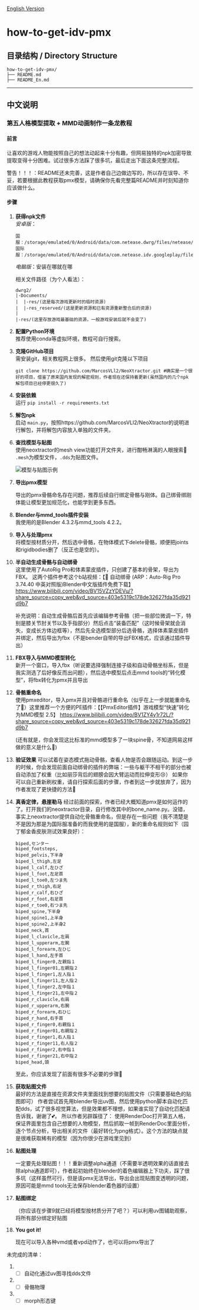 [English Version](README_En.md)

# how-to-get-idv-pmx

## 目录结构 / Directory Structure

```
how-to-get-idv-pmx/
├── README.md
├── README_En.md

```

---

## 中文说明

### 第五人格模型提取 + MMD动画制作一条龙教程

#### 前言
让喜欢的游戏人物能按照自己的想法动起来十分有趣，但网易独特的npk加密导致提取变得十分困难。试过很多方法踩了很多坑，最后走出下面这条完整流程。

警告！！！：README还未完善，这是作者自己边做边写的，所以存在误导、不妥，若要根据此教程获取pmx模型，请确保你先看完整篇README并时刻知道你应该做什么。

#### 步骤

1. **获得npk文件**  
   *安卓版*：

       国服：/storage/emulated/0/Android/data/com.netease.dwrg/files/netease/dwrg.common/ 
       国际服：/storage/emulated/0/Android/data/com.netease.idv.googleplay/files/netease/dwrg.common/
   *电脑版*：安装在哪就在哪
    
    相关文件路径（为个人看法）：
    ```
    dwrg2/
    |-Documents/
    |  |-res/(这是每次游戏更新时的临时资源)
    |  |-res_reserved/(这是更新资源和已有资源重新整合后的资源)
    |
    |-res/(这里存放游戏最基础的资源，一般游戏安装后就不会变了)
    ```

2. **配置Python环境**  
   推荐使用conda等虚拟环境，教程可自行搜索。

3. **克隆GitHub项目**  
   需安装git，相关教程网上很多。
   然后使用git克隆以下项目
   ```
   git clone https://github.com/MarcosVLl2/NeoXtractor.git #确实是一个很好的项目，借鉴了原来国内发现的解密规则，作者现在还保持着更新(虽然国内的几个npk解包项目已经停更很久了)
   ```

4. **安装依赖**  
   运行 `pip install -r requirements.txt`

5. **解包npk**  
   启动 `main.py`，按照https://github.com/MarcosVLl2/NeoXtractor的说明进行解包，并将解包内容放入单独的文件夹。

6. **查找模型与贴图**  
   使用neoxtractor的mesh view功能打开文件夹，进行酣畅淋漓的人眼搜索🤣
   `.mesh`为模型文件，`.dds`为贴图文件。
   
   ![模型与贴图示例](images/step6_mesh_dds.png)

7. **导出pmx模型**  
   
   导出的pmx骨骼命名存在问题，推荐后续自行绑定骨骼与刚体。自己绑骨绑刚体能让模型更加规范化，也能学到更多东西。

8. **Blender与mmd_tools插件安装**  
   我使用的是Blender 4.3.2与mmd_tools 4.2.2。

9.  **导入与处理pmx**  
   将模型按材质分开，然后选中骨骼，在物体模式下delete骨骼，顺便把joints和rigidbodies删了（反正也是空的）。

10. **半自动生成骨骼与自动绑骨**  
    这里使用了AutoRig Pro和体素蒙皮插件，只创建了基本的骨架，导出为FBX。
    这两个插件参考这个b站视频：【🦴 自动绑骨 (ARP：Auto-Rig Pro 3.74.40  中英对照版)Blender中文版插件免费下载】 https://www.bilibili.com/video/BV15VZzYDEVu/?share_source=copy_web&vd_source=403e5319c178de32627fda35d921d9b7

    补充说明：自动生成骨骼后首先应该编辑参考骨骼（把一些部位微调一下，特别是膝关节肘关节以及手指部分）然后点击“装备匹配”（这时候骨架就会消失，变成长方体边框等），然后先全选模型部分后选骨骼，选择体素蒙皮插件并绑定，然后导出为fbx（不是bender自带的导出FBX格式，应该通过插件导出）


11. **FBX导入与MMD模型转化**  
    新开一个窗口，导入fbx（听说要选择强制连接子级和自动骨骼坐标系，但是我实测选了后好像反而出问题），然后选中模型后点击mmd tools的“转化模型”，将fbx转化为pmx并且导出

12. **骨骼重命名**  
    使用pmxeditor，导入pmx并且对骨骼进行重命名（似乎在上一步就能重命名了🧐）这里推荐一个方便的PE插件：【【PmxEditor插件】游戏模型“快速”转化为MMD模型 2.5】 https://www.bilibili.com/video/BV1ZY4y1r72L/?share_source=copy_web&vd_source=403e5319c178de32627fda35d921d9b7

    (还有就是，你会发现这比标准的mmd模型多了一块spine骨，不知道网易这样做的意义是什么🤣)

13. **验证效果**
    可以试着在姿态模式拖动骨骼，查看人物是否会跟随运动。到这一步的时候，你会发现前面自动绑骨的插件的弊端：一些与躯干不相干的部分也被自动添加了权重（比如丽莎背后的翅膀会因大臂运动而拉伸变形😢）
    如果你可以自己重新刷权重，请自行探索后面的步骤，作者到这一步就放弃了，因为作者发现了更快捷的方法🤣


14. **真香定律，悬崖勒马**
    经过前面的探索，作者已经大概知道pmx是如何运作的了。打开我们的neoxtractor目录，自行修改其中的bone_name.py。没错，事实上neoxtractor提供自动化骨骼重命名，但是存在一些问题（我不清楚是不是因为那是为国际服准备的而我使用的是国服），新的重命名规则如下（园丁郁金香皮肤测试效果良好）：
    ```
    biped,センター
    biped_footsteps,
    biped_pelvis,下半身
    biped_l_thigh,左足
    biped_l_calf,左ひざ
    biped_l_foot,左足首
    biped_l_toe0,左つま先
    biped_r_thigh,右足
    biped_r_calf,右ひざ
    biped_r_foot,右足首
    biped_r_toe0,右つま先
    biped_spine,下半身
    biped_spine1,上半身
    biped_spine2,上半身2
    biped_neck,首
    biped_l_clavicle,左肩
    biped_l_upperarm,左腕
    biped_l_forearm,左ひじ
    biped_l_hand,左手首
    biped_l_finger0,左親指１
    biped_l_finger01,左親指２
    biped_l_finger1,左人指１
    biped_l_finger11,左人指２
    biped_l_finger2,左中指１
    biped_l_finger21,左中指２
    biped_r_clavicle,右肩
    biped_r_upperarm,右腕
    biped_r_forearm,右ひじ
    biped_r_hand,右手首
    biped_r_finger0,右親指１
    biped_r_finger01,右親指２
    biped_r_finger1,右人指１
    biped_r_finger11,右人指２
    biped_r_finger2,右中指１
    biped_r_finger21,右中指２
    biped_head,頭

    ```
    至此，你应该发现了前面有很多不必要的步骤🤣
15. **获取贴图文件**  
    最好的方法是直接在资源文件夹里面找到想要的贴图文件（只需要基础色的贴图即可）
    作者尝试首先用blender导出uv图，然后使用python脚本自动化匹配dds，试了很多视觉算法，但是效果都不理想，如果谁实现了自动化匹配请告诉我，谢谢了💕。
    所以作者另辟蹊径了：
    使用RenderDoc打开第五人格，保证界面里包含自己想要的人物模型，然后抓取一帧到RenderDoc里面分析，逐个节点分析，导出相关的文件（最好转化为png格式）。这个方法的缺点就是很难获取稀有的模型（因为你很少在游戏里见到）
16. **贴图处理**
    
    一定要先处理贴图！！！重新调整alpha通道（不需要半透明效果的话直接去除alpha通道即可），作者起初始终在blender的着色编辑器上下功夫，踩了很多坑（这样虽然可行，但是该pmx无法导出，导出会出现贴图变透明的问题，原因可能是mmd tools无法保存blender着色器的设置）

17. **贴图绑定**
    
    （你应该在步骤9就已经将模型按材质分开了吧？）可以利用uv图辅助观察，将所有部分绑定好贴图

18. **You got it!**
    
    现在可以导入各种vmd或者vpd动作了，也可以将pmx导出了

未完成的清单：
1. - [ ] 自动化通过uv图寻找dds文件
2. - [ ] 骨骼物理
3. - [ ] morph形态键